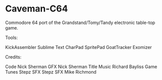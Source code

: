# Caveman-C64
Commodore 64 port of the Grandstand/Tomy/Tandy electronic table-top game.

Tools:

KickAssembler
Sublime Text
CharPad
SpritePad
GoatTracker
Exomizer

Credits:

Code           Nick Sherman
GFX            Nick Sherman
Title Music    Richard Bayliss
Game Tunes     Stepz
SFX            Stepz
SFX            Mike Richmond

